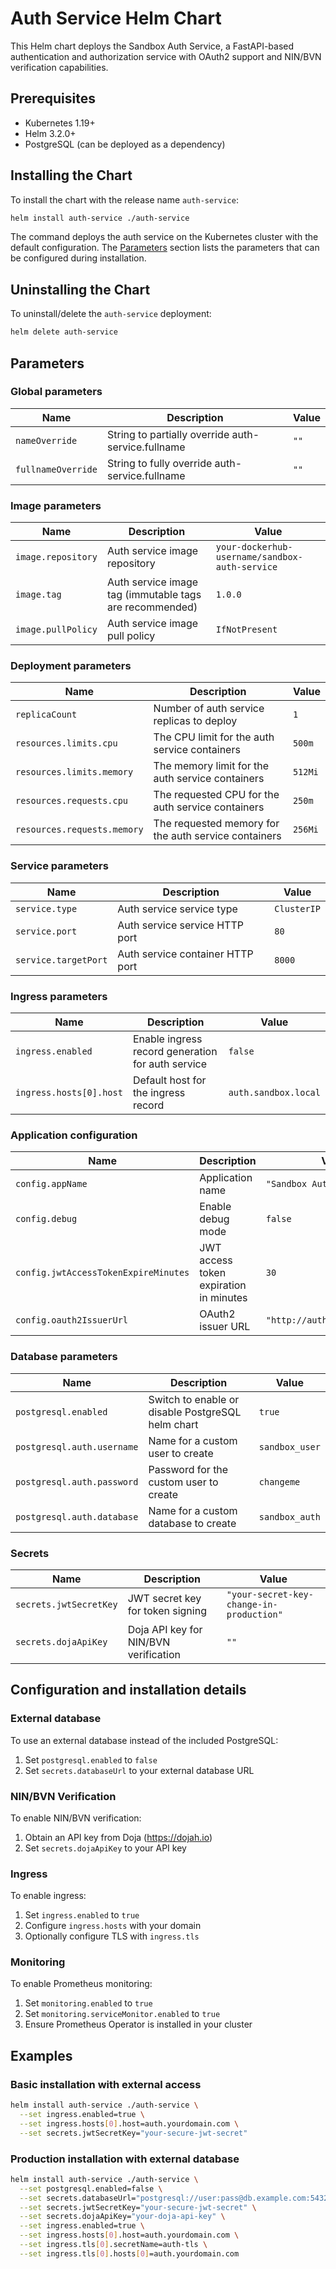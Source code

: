 # Auth Service Helm Chart

This Helm chart deploys the Sandbox Auth Service, a FastAPI-based authentication and authorization service with OAuth2 support and NIN/BVN verification capabilities.

## Prerequisites

- Kubernetes 1.19+
- Helm 3.2.0+
- PostgreSQL (can be deployed as a dependency)

## Installing the Chart

To install the chart with the release name `auth-service`:

```bash
helm install auth-service ./auth-service
```

The command deploys the auth service on the Kubernetes cluster with the default configuration. The [Parameters](#parameters) section lists the parameters that can be configured during installation.

## Uninstalling the Chart

To uninstall/delete the `auth-service` deployment:

```bash
helm delete auth-service
```

## Parameters

### Global parameters

| Name                      | Description                                     | Value |
| ------------------------- | ----------------------------------------------- | ----- |
| `nameOverride`            | String to partially override auth-service.fullname | `""` |
| `fullnameOverride`        | String to fully override auth-service.fullname | `""` |

### Image parameters

| Name                | Description                                        | Value                                    |
| ------------------- | -------------------------------------------------- | ---------------------------------------- |
| `image.repository`  | Auth service image repository                      | `your-dockerhub-username/sandbox-auth-service` |
| `image.tag`         | Auth service image tag (immutable tags are recommended) | `1.0.0` |
| `image.pullPolicy`  | Auth service image pull policy                     | `IfNotPresent` |

### Deployment parameters

| Name                                    | Description                                               | Value   |
| --------------------------------------- | --------------------------------------------------------- | ------- |
| `replicaCount`                          | Number of auth service replicas to deploy                | `1`     |
| `resources.limits.cpu`                  | The CPU limit for the auth service containers            | `500m`  |
| `resources.limits.memory`               | The memory limit for the auth service containers         | `512Mi` |
| `resources.requests.cpu`                | The requested CPU for the auth service containers        | `250m`  |
| `resources.requests.memory`             | The requested memory for the auth service containers     | `256Mi` |

### Service parameters

| Name                  | Description                                          | Value       |
| --------------------- | ---------------------------------------------------- | ----------- |
| `service.type`        | Auth service service type                            | `ClusterIP` |
| `service.port`        | Auth service service HTTP port                       | `80`        |
| `service.targetPort`  | Auth service container HTTP port                     | `8000`      |

### Ingress parameters

| Name                  | Description                                          | Value                    |
| --------------------- | ---------------------------------------------------- | ------------------------ |
| `ingress.enabled`     | Enable ingress record generation for auth service   | `false`                  |
| `ingress.hosts[0].host` | Default host for the ingress record               | `auth.sandbox.local`     |

### Application configuration

| Name                                    | Description                                    | Value                                |
| --------------------------------------- | ---------------------------------------------- | ------------------------------------ |
| `config.appName`                        | Application name                               | `"Sandbox Auth Service"`             |
| `config.debug`                          | Enable debug mode                             | `false`                              |
| `config.jwtAccessTokenExpireMinutes`    | JWT access token expiration in minutes        | `30`                                 |
| `config.oauth2IssuerUrl`                | OAuth2 issuer URL                             | `"http://auth.sandbox.local"`        |

### Database parameters

| Name                            | Description                                    | Value                                                              |
| ------------------------------- | ---------------------------------------------- | ------------------------------------------------------------------ |
| `postgresql.enabled`            | Switch to enable or disable PostgreSQL helm chart | `true`                                                        |
| `postgresql.auth.username`      | Name for a custom user to create              | `sandbox_user`                                                     |
| `postgresql.auth.password`      | Password for the custom user to create        | `changeme`                                                         |
| `postgresql.auth.database`      | Name for a custom database to create          | `sandbox_auth`                                                     |

### Secrets

| Name                      | Description                                    | Value                                      |
| ------------------------- | ---------------------------------------------- | ------------------------------------------ |
| `secrets.jwtSecretKey`    | JWT secret key for token signing              | `"your-secret-key-change-in-production"`   |
| `secrets.dojaApiKey`      | Doja API key for NIN/BVN verification         | `""`                                       |

## Configuration and installation details

### External database

To use an external database instead of the included PostgreSQL:

1. Set `postgresql.enabled` to `false`
2. Set `secrets.databaseUrl` to your external database URL

### NIN/BVN Verification

To enable NIN/BVN verification:

1. Obtain an API key from Doja (https://dojah.io)
2. Set `secrets.dojaApiKey` to your API key

### Ingress

To enable ingress:

1. Set `ingress.enabled` to `true`
2. Configure `ingress.hosts` with your domain
3. Optionally configure TLS with `ingress.tls`

### Monitoring

To enable Prometheus monitoring:

1. Set `monitoring.enabled` to `true`
2. Set `monitoring.serviceMonitor.enabled` to `true`
3. Ensure Prometheus Operator is installed in your cluster

## Examples

### Basic installation with external access

```bash
helm install auth-service ./auth-service \
  --set ingress.enabled=true \
  --set ingress.hosts[0].host=auth.yourdomain.com \
  --set secrets.jwtSecretKey="your-secure-jwt-secret"
```

### Production installation with external database

```bash
helm install auth-service ./auth-service \
  --set postgresql.enabled=false \
  --set secrets.databaseUrl="postgresql://user:pass@db.example.com:5432/authdb" \
  --set secrets.jwtSecretKey="your-secure-jwt-secret" \
  --set secrets.dojaApiKey="your-doja-api-key" \
  --set ingress.enabled=true \
  --set ingress.hosts[0].host=auth.yourdomain.com \
  --set ingress.tls[0].secretName=auth-tls \
  --set ingress.tls[0].hosts[0]=auth.yourdomain.com
```

